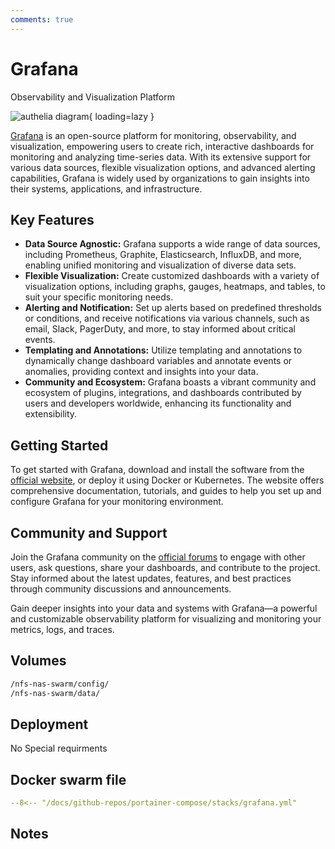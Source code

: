 ```yaml
---
comments: true
---
```


# Grafana

Observability and Visualization Platform

![authelia diagram](/assets/diagrams/authelia.png){ loading=lazy }

[Grafana](https://grafana.com/) is an open-source platform for monitoring, observability, and visualization, empowering users to create rich, interactive dashboards for monitoring and analyzing time-series data. With its extensive support for various data sources, flexible visualization options, and advanced alerting capabilities, Grafana is widely used by organizations to gain insights into their systems, applications, and infrastructure.

## Key Features

- **Data Source Agnostic:** Grafana supports a wide range of data sources, including Prometheus, Graphite, Elasticsearch, InfluxDB, and more, enabling unified monitoring and visualization of diverse data sets.
- **Flexible Visualization:** Create customized dashboards with a variety of visualization options, including graphs, gauges, heatmaps, and tables, to suit your specific monitoring needs.
- **Alerting and Notification:** Set up alerts based on predefined thresholds or conditions, and receive notifications via various channels, such as email, Slack, PagerDuty, and more, to stay informed about critical events.
- **Templating and Annotations:** Utilize templating and annotations to dynamically change dashboard variables and annotate events or anomalies, providing context and insights into your data.
- **Community and Ecosystem:** Grafana boasts a vibrant community and ecosystem of plugins, integrations, and dashboards contributed by users and developers worldwide, enhancing its functionality and extensibility.

## Getting Started

To get started with Grafana, download and install the software from the [official website](https://grafana.com/get), or deploy it using Docker or Kubernetes. The website offers comprehensive documentation, tutorials, and guides to help you set up and configure Grafana for your monitoring environment.

## Community and Support

Join the Grafana community on the [official forums](https://community.grafana.com/) to engage with other users, ask questions, share your dashboards, and contribute to the project. Stay informed about the latest updates, features, and best practices through community discussions and announcements.

Gain deeper insights into your data and systems with Grafana—a powerful and customizable observability platform for visualizing and monitoring your metrics, logs, and traces.


## Volumes

```bash
/nfs-nas-swarm/config/
/nfs-nas-swarm/data/
```

## Deployment
No Special requirments

## Docker swarm file
``` yaml linenums="1" 
--8<-- "/docs/github-repos/portainer-compose/stacks/grafana.yml"
```

## Notes

